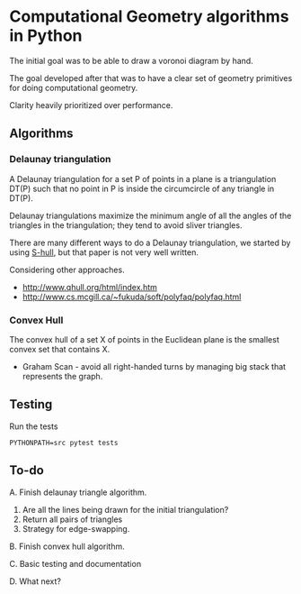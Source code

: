 # Computational Geometry algorithms in Python

The initial goal was to be able to draw a voronoi diagram by hand.

The goal developed after that was to have a clear set of geometry primitives for doing computational geometry.

Clarity heavily prioritized over performance.


## Algorithms


### Delaunay triangulation

A Delaunay triangulation for a set P of points in a plane is a triangulation DT(P) such that no point in P is inside the circumcircle of any triangle in DT(P).

Delaunay triangulations maximize the minimum angle of all the angles of the triangles in the triangulation; they tend to avoid sliver triangles.

There are many different ways to do a Delaunay triangulation, we started by using [S-hull](http://www.s-hull.org/paper/s_hull.pdf), but that paper is not very well written.

Considering other approaches.
* http://www.qhull.org/html/index.htm
* http://www.cs.mcgill.ca/~fukuda/soft/polyfaq/polyfaq.html


### Convex Hull

The convex hull of a set X of points in the Euclidean plane is the smallest convex set that contains X.

* Graham Scan - avoid all right-handed turns by managing big stack that represents the graph.


## Testing

Run the tests

```PYTHONPATH=src pytest tests```


## To-do

A. Finish delaunay triangle algorithm.

1. Are all the lines being drawn for the initial triangulation?
2. Return all pairs of triangles
3. Strategy for edge-swapping.

B. Finish convex hull algorithm.


C. Basic testing and documentation

D. What next?


